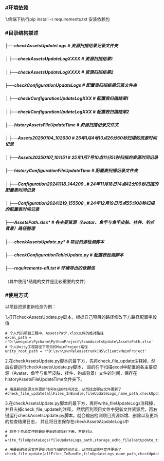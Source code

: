 ### **#环境依赖**

1.终端下执行pip install -r requirements.txt 安装依赖包

### **#目录结构描述**

##### ├──checkAssetsUpdateLogs                _# 资源扫描结果记录文件夹_
##### │   ├──checkAssetsUpdateLogXXXX         _# 资源扫描结果1_
##### │   ├──checkAssetsUpdateLogXXXX         _# 资源扫描结果2_
##### ├──checkConfigurationUpdateLogs         _# 配置表扫描结果记录文件夹_
##### │   ├──checkConfigurationUpdateLogXXX   _# 配置表扫描结果1_
##### │   ├──checkConfigurationUpdateLogXXX   _# 配置表扫描结果2_
##### ├──historyAssetsFileUpdateTime          _# 资源扫描记录文件夹_
##### │   ├──Assets20250104_102630            _# 25年1月4号10点26分30秒扫描的资源时间记录_
##### │   ├──Assets20250107_101151            _# 25年1月7号10点11分51秒扫描的资源时间记录_
##### ├──historyConfigurationFileUpdateTime   _# 配置表扫描记录文件夹_
##### │   ├──Configuration20241118_144209     _# 24年11月18日14点42分09秒扫描的配置表时间记录
##### │   ├──Configuration20241219_155508     _# 24年12月19日15点55分08秒扫描的配置表时间记录
##### ├──AssetsPath.xlsx*                     _# 各主要资源（Avatar、鱼竿与鱼竿皮肤、挂件、钓点背景）路径整理_
##### ├──checkAssetsUpdate.py*                _# 项目资源检测脚本_
##### ├──checkConfigurationTableUpdate.py     _# 配置表检测脚本_
##### ├──requirements-all.txt                 _# 环境导出的依赖包_
（其中使用*结尾的文件是比较重要的文件）

### **#使用方式**
以项目资源更新检测为例：

1.打开checkAssetsUpdate.py脚本，根据自己项目的路径修改下方路径配置字段值

    # 个人代码项目工程中，AssetsPath.xlsx文件的绝对路径
    excel_path = r'D:\wengxie\Pycharm\PythonProject\ScanAssetsUpdate\AssetsPath.xlsx'
    # 个人Unity工程路径下项目的MainProject路径
    unity_root_path = r'D:\svn\svnReleasetrunkCHS\client\MainProject'


2.在checkAssetsUpdate.py脚本的最下方，先将check_file_update注释掉，然后右键运行checkAssetsUpdate.py脚本，
目的在于扫描excel中配置的各主要资源（Avatar、鱼竿与鱼竿皮肤、挂件、钓点背景）文件的时间，保存在historyAssetsFileUpdateTime文件夹下。

    # 用最新的资源文件更新时间与旧的时间对比，从而找出哪些文件更新了
    #check_file_update(allFiles_InBundle,fileUpdateLogs_name_path,checkUpdateLogs_path)

3.在checkAssetsUpdate.py脚本的最下方，再将write_fileUpdateLogs注释掉，并且去掉check_file_update的注释，
然后回到项目文件中更新文件资源后，再右键运行checkAssetsUpdate.py脚本，就会输出检测项目资源新增、删除以及更新的检查结果日志，
并且将日志保存在checkAssetsUpdateLogs中

    # 将各个资源文件的最新更新时间保存下来，方便对比
    # write_fileUpdateLogs(fileUpdateLogs_path,storage_echo_filelastUpdate_time_tuple)

    # 用最新的资源文件更新时间与旧的时间对比，从而找出哪些文件更新了
    check_file_update(allFiles_InBundle,fileUpdateLogs_name_path,checkUpdateLogs_path)
    
    
    








